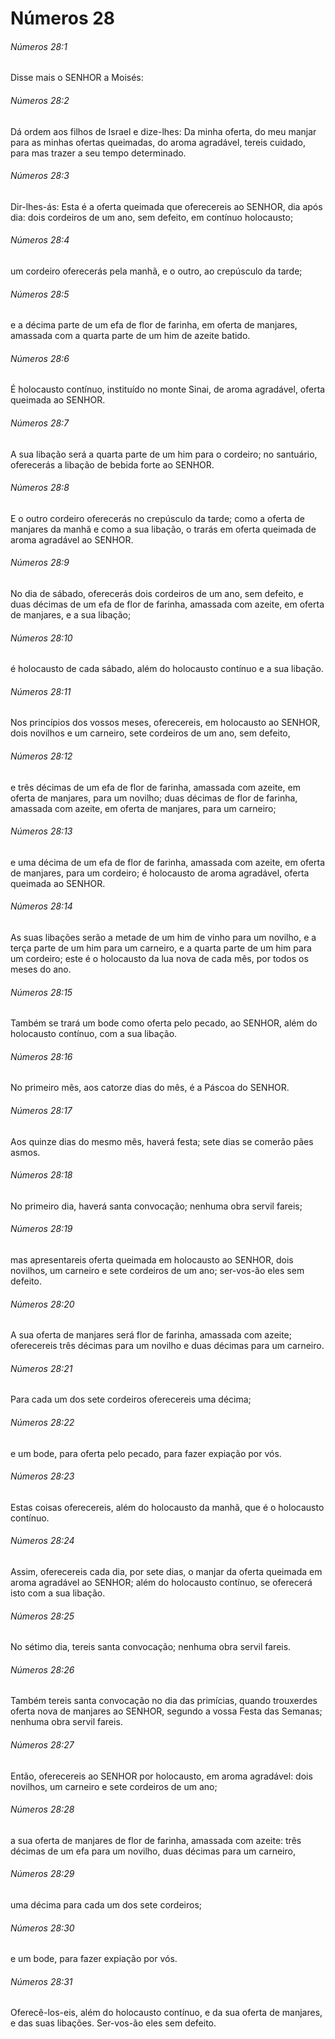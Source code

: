 # Números 28

###### Números 28:1

Disse mais o SENHOR a Moisés:

###### Números 28:2

Dá ordem aos filhos de Israel e dize-lhes: Da minha oferta, do meu manjar para as minhas ofertas queimadas, do aroma agradável, tereis cuidado, para mas trazer a seu tempo determinado.

###### Números 28:3

Dir-lhes-ás: Esta é a oferta queimada que oferecereis ao SENHOR, dia após dia: dois cordeiros de um ano, sem defeito, em contínuo holocausto;

###### Números 28:4

um cordeiro oferecerás pela manhã, e o outro, ao crepúsculo da tarde;

###### Números 28:5

e a décima parte de um efa de flor de farinha, em oferta de manjares, amassada com a quarta parte de um him de azeite batido.

###### Números 28:6

É holocausto contínuo, instituído no monte Sinai, de aroma agradável, oferta queimada ao SENHOR.

###### Números 28:7

A sua libação será a quarta parte de um him para o cordeiro; no santuário, oferecerás a libação de bebida forte ao SENHOR.

###### Números 28:8

E o outro cordeiro oferecerás no crepúsculo da tarde; como a oferta de manjares da manhã e como a sua libação, o trarás em oferta queimada de aroma agradável ao SENHOR.

###### Números 28:9

No dia de sábado, oferecerás dois cordeiros de um ano, sem defeito, e duas décimas de um efa de flor de farinha, amassada com azeite, em oferta de manjares, e a sua libação;

###### Números 28:10

é holocausto de cada sábado, além do holocausto contínuo e a sua libação.

###### Números 28:11

Nos princípios dos vossos meses, oferecereis, em holocausto ao SENHOR, dois novilhos e um carneiro, sete cordeiros de um ano, sem defeito,

###### Números 28:12

e três décimas de um efa de flor de farinha, amassada com azeite, em oferta de manjares, para um novilho; duas décimas de flor de farinha, amassada com azeite, em oferta de manjares, para um carneiro;

###### Números 28:13

e uma décima de um efa de flor de farinha, amassada com azeite, em oferta de manjares, para um cordeiro; é holocausto de aroma agradável, oferta queimada ao SENHOR.

###### Números 28:14

As suas libações serão a metade de um him de vinho para um novilho, e a terça parte de um him para um carneiro, e a quarta parte de um him para um cordeiro; este é o holocausto da lua nova de cada mês, por todos os meses do ano.

###### Números 28:15

Também se trará um bode como oferta pelo pecado, ao SENHOR, além do holocausto contínuo, com a sua libação.

###### Números 28:16

No primeiro mês, aos catorze dias do mês, é a Páscoa do SENHOR.

###### Números 28:17

Aos quinze dias do mesmo mês, haverá festa; sete dias se comerão pães asmos.

###### Números 28:18

No primeiro dia, haverá santa convocação; nenhuma obra servil fareis;

###### Números 28:19

mas apresentareis oferta queimada em holocausto ao SENHOR, dois novilhos, um carneiro e sete cordeiros de um ano; ser-vos-ão eles sem defeito.

###### Números 28:20

A sua oferta de manjares será flor de farinha, amassada com azeite; oferecereis três décimas para um novilho e duas décimas para um carneiro.

###### Números 28:21

Para cada um dos sete cordeiros oferecereis uma décima;

###### Números 28:22

e um bode, para oferta pelo pecado, para fazer expiação por vós.

###### Números 28:23

Estas coisas oferecereis, além do holocausto da manhã, que é o holocausto contínuo.

###### Números 28:24

Assim, oferecereis cada dia, por sete dias, o manjar da oferta queimada em aroma agradável ao SENHOR; além do holocausto contínuo, se oferecerá isto com a sua libação.

###### Números 28:25

No sétimo dia, tereis santa convocação; nenhuma obra servil fareis.

###### Números 28:26

Também tereis santa convocação no dia das primícias, quando trouxerdes oferta nova de manjares ao SENHOR, segundo a vossa Festa das Semanas; nenhuma obra servil fareis.

###### Números 28:27

Então, oferecereis ao SENHOR por holocausto, em aroma agradável: dois novilhos, um carneiro e sete cordeiros de um ano;

###### Números 28:28

a sua oferta de manjares de flor de farinha, amassada com azeite: três décimas de um efa para um novilho, duas décimas para um carneiro,

###### Números 28:29

uma décima para cada um dos sete cordeiros;

###### Números 28:30

e um bode, para fazer expiação por vós.

###### Números 28:31

Oferecê-los-eis, além do holocausto contínuo, e da sua oferta de manjares, e das suas libações. Ser-vos-ão eles sem defeito.

